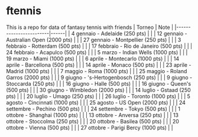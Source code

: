 # ftennis
This is a repo for data of fantasy tennis with friends
| Torneo                 | Note |
|------------------------|------|
| 4 gennaio - Adelaide (250 pts)           |      |
| 12 gennaio - Australian Open (2000 pts)  |      |
| 27 gennaio - Montpellier (250 pts)       |      |
| 3 febbraio - Rotterdam (500 pts)         |      |
| 17 febbraio - Rio de Janeiro (500 pts)   |      |
| 24 febbraio - Acapulco (500 pts)         |      |
| 5 marzo - Indian Wells (1000 pts)        |      |
| 19 marzo - Miami (1000 pts)              |      |
| 6 aprile - Montecarlo (1000 pts)         |      |
| 14 aprile - Barcellona (500 pts)         |      |
| 14 aprile - Monaco (500 pts)             |      |
| 23 aprile - Madrid (1000 pts)            |      |
| 7 maggio - Roma (1000 pts)               |      |
| 25 maggio - Roland Garros (2000 pts)     |      |
| 9 giugno - 's-Hertogenbosch (250 pts)    |      |
| 9 giugno - Stoccarda (250 pts)           |      |
| 16 giugno - Halle (500 pts)              |      |
| 16 giugno - Queen's (500 pts)            |      |
| 30 giugno - Wimbledon (2000 pts)         |      |
| 14 luglio - Gstaad (250 pts)             |      |
| 20 luglio - Umago (250 pts)              |      |
| 26 luglio - Toronto (1000 pts)           |      |
| 5 agosto - Cincinnati (1000 pts)         |      |
| 25 agosto - US Open (2000 pts)           |      |
| 24 settembre - Pechino (500 pts)         |      |
| 24 settembre - Tokyo (500 pts)           |      |
| 1 ottobre - Shanghai (1000 pts)          |      |
| 13 ottobre - Anversa (250 pts)           |      |
| 13 ottobre - Stoccolma (250 pts)         |      |
| 20 ottobre - Basilea (500 pts)           |      |
| 20 ottobre - Vienna (500 pts)            |      |
| 27 ottobre - Parigi Bercy (1000 pts)     |      |
